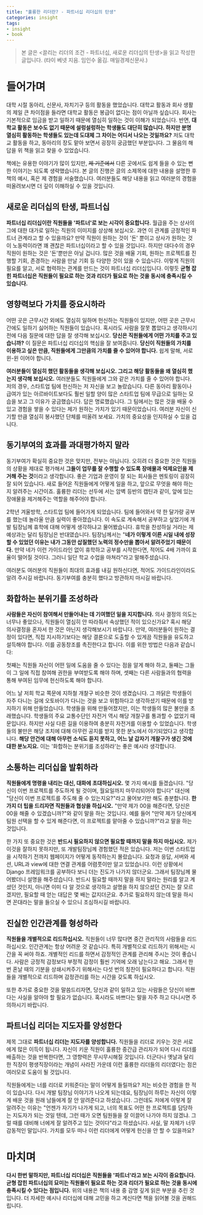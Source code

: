 ```yaml
---
title: "훌륭한 리더란? - 파트너십 리더십의 탄생"
categories: insight
tags:
- insight
- book
---
```

> 본 글은 <끌리는 리더의 조건 - 파트너십, 새로운 리더십의 탄생>을 읽고 작성한 글입니다. (타이 베넷 지음. 임인수 옮김. 매일경제신문사.)

# 들어가며

대학 시절 동아리, 신문사, 자치기구 등의 활동을 했었습니다. 대학교 활동과 회사 생활의 제일 큰 차이점을 들라면 대학교 활동은 봉급이 없다는 점이 아닐까 싶습니다. 회사는 기본적으로 임금을 받고 일하기 때문에 열심히 일하는 것이 이해가 되었습니다. 반면, **대학교 활동은 보수도 없기 때문에 설렁설렁하는 학생들도 대단히 많습니다. 하지만 분명 열심히 활동하는 학생들도 있는데 도대체 그 차이는 어디서 나오는 것일까요?** 저도 대학교 활동을 하고, 동아리의 장도 맡아 보면서 굉장히 궁금했던 부분입니다. 그 물음의 해답을 위 책을 읽고 찾을 수 있었습니다.

책에는 유용한 이야기가 많이 있지만, ~~제 기준에서~~ 다른 곳에서도 쉽게 들을 수 있는 뻔한 이야기는 되도록 생략했습니다. 본 글의 진행은 글의 소제목에 대한 내용을 설명한 후 책의 예시, 혹은 제 경험을 서술했습니다. 여러분들도 해당 내용을 읽고 여러분의 경험을 떠올려보시면 더 깊이 이해하실 수 있을 것입니다.

## 새로운 리더십의 탄생, 파트너십

**파트너십 리더십이란 직원들을 '파트너'로 보는 시각이 중요합니다.** 월급을 주는 상사의 그에 대한 대가로 일하는 직원의 이미지를 상상해 보십시오. 과연 이 관계를 긍정적인 파트너 관계라고 할 수 있을까요? 만약 직원이 원하는 것이 '돈' 뿐이고 상사가 원하는 것이 노동력이라면 꽤 괜찮은 파트너십이라고 할 수 있을 것입니다. 하지만 대다수의 경우 직원이 원하는 것은 '돈'뿐만은 아닐 겁니다. 많은 것을 배울 기회, 원하는 프로젝트를 진행할 기회, 존경하는 사람을 만날 기회 등 다양한 것이 있을 수 있습니다. 이렇게 직원의 필요를 알고, 서로 협력하는 관계를 만드는 것이 파트너십 리더십입니다. 이렇듯 **균형 잡힌 파트너십은 직원들이 필요로 하는 것과 리더가 필요로 하는 것을 동시에 충족시킬 수 있습니다.**

## 영향력보다 가치를 중요시하라

어떤 곳은 근무시간 외에도 열심히 일하며 헌신하는 직원들이 있지만, 어떤 곳은 근무시간에도 일하기 싫어하는 직원들이 있습니다. 혹시라도 사람을 잘못 뽑았다고 생각하시기 전에 다음 질문에 대한 답을 잘 생각해 보십시오. **당신은 직원들에게 어떤 가치를 주고 있습니까?** 이 질문은 파트너십 리더십의 핵심을 잘 보여줍니다. **당신이 직원들의 가치를 이용하고 싶은 만큼, 직원들에게 그만큼의 가치를 줄 수 있어야 합니다.** 쉽게 말해, 서로 윈-윈 이어야 합니다.

**여러분들이 열심히 했던 활동들을 생각해 보십시오. 그리고 해당 활동들을 왜 열심히 했는지 생각해 보십시오.** 여러분들도 직원들에게 그와 같은 가치를 줄 수 있어야 합니다. 저의 경우, 스타트업 팀에 헌신하는 저 자신을 보고 놀랐습니다. 다른 동아리 활동이나 급여가 있는 아르바이트보다도 훨씬 일할 양이 많은 스타트업 팀에 무급으로 일하는 모습을 보고 그 이유가 궁금했습니다. 답은 명료했습니다. 그 팀에서는 많은 것을 배울 수 있고 경험을 쌓을 수 있다는 제가 원하는 가치가 있기 때문이었습니다. 여러분 자신이 신기할 만큼 열심히 봉사했던 단체를 떠올려 보세요. 가치의 중요성을 인지하실 수 있을 겁니다.

## 동기부여의 효과를 과대평가하지 말라

동기부여가 확실히 중요한 것은 맞지만, 전부는 아닙니다. 오히려 더 중요한 것은 직원들의 상황을 제대로 평가해서 **그들이 업무를 잘 수행할 수 있도록 장애물과 억제요인을 제거해 주는 것**이라고 생각합니다. 좋은 기업과 운영이 잘 되는 회사들은 멘토링이 굉장히 잘 되어 있습니다. 새로 들어온 직원들에게 어떻게 일을 하고, 앞으로 무엇을 해야 하는지 알려주는 시간이죠. 훌륭한 리더는 선두에 서는 암벽 등반의 캡틴과 같이, 앞에 있는 장애물을 제거해주는 역할을 해주어야 합니다.

2학년 겨울방학, 스타트업 팀에 들어가게 되었습니다. 팀에 들어와서 약 한 달가량 공부를 했는데 놀라울 만큼 실력이 좋아졌습니다. 이 속도로 계속해서 공부하고 싶었기에 개발 팀장님께 휴학에 대해 어떻게 생각하냐고 물어봤습니다. 휴학을 찬성하실 거라는 제 예상과는 달리 팀장님은 반대였습니다. 팀장님께서는 "**네가 이렇게 이른 시일 내에 성장할 수 있었던 이유는 내가 그동안 삽질했던 노력의 정수만을 뽑아서 알려주었기 때문이다.** 만약 네가 이런 가이드라인 없이 휴학하고 공부를 시작한다면, 적어도 4배 가까이 효율이 떨어질 것이다. 그러니 일단 학교 수업을 마쳐라"라고 말해주셨습니다.

여러분도 여러분의 직원들이 최대의 효과를 내길 원하신다면, 적어도 가이드라인이라도 알려 주시길 바랍니다. 동기부여를 충분히 했다고 방관하지 마시길 바랍니다.

## 화합하는 분위기를 조성하라

**사람들은 자신이 참여해서 만들어내는 데 기여했던 일을 지지합니다.** 의사 결정의 의도는 너무나 좋았으나, 직원들이 열심히 안 따라줘서 속상했던 적이 있으신가요? 혹시 해당 의사결정을 혼자서 한 것은 아닌지 생각해보시기 바랍니다. 만약, 여러분들이 원하는 결정이 있다면, 직접 지시하기보다는 해당 결론으로 도출할 수 있게끔 직원들을 유도하고 설득해야 합니다. 이를 공동창조를 촉진한다고 합니다. 이를 위한 방법은 다음과 같습니다:

첫째는 직원들 자신이 어떤 일에 도움을 줄 수 있다는 점을 알게 해야 하고, 둘째는 그들이 그 일에 직접 참여해 권한을 부여받도록 해야 하며, 셋째는 다른 사람들과의 협력을 통해 부여된 임무에 헌신하도록 해야 합니다.

어느 날 저희 학교 쪽문에 지하철 개찰구 비슷한 것이 생겼습니다. 그 까닭은 학생들이 자주 다니는 길에 오토바이가 다니는 것을 보고 위험하다고 생각하셨기 때문에 이를 방지하기 위해 만들었습니다. 학생들을 위해 만들어졌지만, 이는 학생들의 많은 불만을 초래했습니다. 학생들의 주요 교통수단인 자전거 역시 해당 개찰구를 통과할 수 없었기 때문입니다. 하지만 사실 다른 길을 이용하여 충분히 자전거를 이용할 수 있었습니다. 학생들의 불만은 해당 조치에 대해 아무런 공지를 받지 못한 분노에서 야기되었다고 생각합니다. **해당 안건에 대해 아무런 소식도 듣지 못하고, 어느 날 갑자기 개찰구가 생긴 것에 대한 분노지요.** 이는 '화합하는 분위기를 조성하라'는 좋은 예시라 생각합니다.

## 소통하는 리더십을 발휘하라

**직원들에게 명령을 내리는 대신, 대화에 초대하십시오.** 몇 가지 예시를 들겠습니다. "당신이 이번 프로젝트를 주도하게 될 것이며, 월요일까지 마무리되어야 합니다" 대신에 "당신이 이번 프로젝트를 주도해 줄 수 있는지요?"라고 물어보기만 해도 충분합니다. **한 가지 더 팁을 드리자면 직원들과 협상을 하십시오.** "만약 제가 00을 해준다면, 당신은 00을 해줄 수 있겠습니까?"와 같이 말을 하는 것입니다. 예를 들어 "만약 제가 당신에게 팀원 선택을 할 수 있게 해준다면, 이 프로젝트를 맡아줄 수 있습니까?"라고 말을 하는 것입니다.

한 가지 또 중요한 것은 **반드시 필요하지 않으면 필요할 때까지 말을 하지 마십시오.** 제가 이것을 잘하지 못하지만, 또 개발팀장님께 경험했던 적은 있습니다. 저는 이번 스타트업을 시작하기 전까지 웹페이지가 어떻게 동작하는지 몰랐습니다. 요청과 응답, 서버와 세션, URL과 view에 대한 연결 관계를 어렴풋이만 알고 있었습니다. 이런 상황에서 Django 프레임워크를 공부하다 보니 더는 진도가 나가지 않더군요. 그래서 팀장님께 물어봤더니 설명을 해주셨습니다. 반드시 필요할 때까지 말을 하지 말라는 원리를 알고 계셨던 것인지, 아니면 이미 다 알 것으로 생각하고 설명을 하지 않으셨던 건지는 잘 모르겠지만, 필요할 때 얻는 대답은 몇 배는 값지더군요. 추가로 필요하지 않는데 말을 하시면 꼰대라는 말을 들으실 수 있으니 조심하시길 바랍니다.

## 진실한 인간관계를 형성하라

**직원들을 개별적으로 리드하십시오.** 직원들이 너무 많다면 중간 관리직의 사람들을 리드하십시오. 인간관계는 항상 어려운 것 같습니다. 특히 개별적으로 리드하기 위해서는 시간을 꼭 써야 하죠. 개별적인 리드를 하면서 감정적인 관계를 관리해 주시는 것이 좋습니다. 사람은 긍정적 감정보다 부정적 감정이 훨씬 기억에 오래 남는다고 해요. 그래서 한 번 혼날 때의 기분을 상쇄시켜주기 위해서는 다섯 번의 칭찬이 필요하다고 합니다. 직원들을 개별적으로 리드하며 감정관리를 하는 시간을 갖도록 하십시오.

또한 추가로 중요한 것을 말씀드리자면, 당신과 같이 일하고 있는 사람들은 당신이 바쁘다는 사실을 알아야 할 필요가 없습니다. 혹시라도 바쁘다는 말을 자주 하고 다니시면 주의하시기 바랍니다.

## 파트너십 리더는 지도자를 양성한다

제목 그대로 **파트너십 리더는 지도자를 양성합니다.** 직원들을 리더로 키우는 것은 서로에게 많은 이득이 됩니다. 자신이 키운 직원이 훌륭한 중간급 관리자가 되어 다시 리더를 배출하는 것을 반복한다면, 그 영향력은 무시무시해질 것입니다. 더군다나 옛날과 달리 한 직장이 평생직장이라는 개념이 사라진 가운데 이런 훌륭한 리더들의 리더였다는 점은 여러모로 도움이 될 것입니다.

직원들에게는 너를 리더로 키워준다는 말이 어떻게 들릴까요? 저는 비슷한 경험을 한 적이 있습니다. 다시 개발 팀장님 이야기가 나오게 되는데요, 팀장님이 하루는 자신이 이렇게 배운 것을 원래 남들에게 잘 안 알려준다고 하셨습니다. 그런데도 저에게 이렇게 잘 알려주는 이유는 "언젠가 자기가 나가게 되고, 너의 목표도 어떤 한 프로젝트를 담당하는 지도자가 되는 것일 텐데, 그런 때가 오면 팀원들을 잘 이끌어 나가야 하지 않겠냐. 그럴 때를 대비해 너에게 잘 알려주고 있는 것이다"라고 하셨습니다. 사실, 말 자체가 너무 감동적인 말입니다. 가치를 모두 떠나 이런 리더에게 어떻게 헌신을 안 할 수 있을까요?

# 마치며

**다시 한번 말하지만, 파트너십 리더십은 직원들을 '파트너'라고 보는 시각이 중요합니다. 균형 잡힌 파트너십의 묘미는 직원들이 필요로 하는 것과 리더가 필요로 하는 것을 동시에 충족시킬 수 있다는 점입니다.** 위의 내용은 책의 내용 중 감명 깊게 읽은 부분을 추린 것입니다. 더 자세한 예시나 리더십에 대해 고민을 하고 계신다면 책을 읽어볼 것을 권해드립니다.
